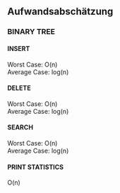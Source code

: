 ## Aufwandsabschätzung

### BINARY TREE

#### INSERT
Worst Case: O(n)   
Average Case: log(n)   

#### DELETE
Worst Case: O(n)  
Average Case: log(n)  

#### SEARCH 
Worst Case: O(n)  
Average Case: log(n)  

#### PRINT STATISTICS
O(n)